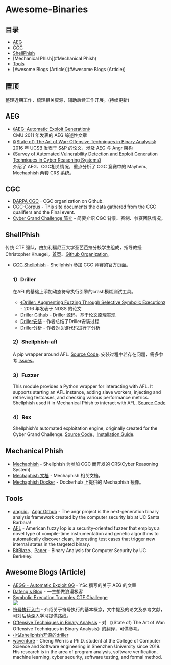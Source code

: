 # Awesome-Binaries

## 目录

- [AEG](#AEG)
- [CGC](#CGC)
- [ShellPhish](#ShellPhish)
- [Mechanical Phish](#Mechanical Phish)
- [Tools](#Tools)
- [Awesome Blogs (Article)](#Awesome Blogs (Article))

## 置顶
整理近期工作，梳理相关资源，辅助后续工作开展。(持续更新)

## AEG
- [《AEG: Automatic Exploit Generation》](https://github.com/maskhed/MyPapers/blob/master/AEG_Automatic_Exploit_Generation.pdf)  
CMU 2011 年发表的 AEG 综述性文章
- [《(State of) The Art of War: Offensive Techniques in Binary Analysis》](https://github.com/maskhed/MyPapers/blob/master/2016_SP_angrSoK.pdf)  
2016 年 UCSB 发表于 S&P 的论文，涉及 AEG 与 Angr 架构
- [《Survey of Automated Vulnerability Detection and Exploit Generation Techniques in Cyber Reasoning Systems》](https://github.com/maskhed/MyPapers/blob/master/Survey%20of%20Automated%20Vulnerability%20Detection%20and%20Exploit%20Generation%20Techniques%20in%20Cyber%20Reasoning%20Systems.pdf)  
    介绍了 AEG、CGC相关情况，重点分析了 CGC 竞赛中的 Mayhem、Mechaphish 两套 CRS 系统。


## CGC
- [DARPA CGC](https://github.com/CyberGrandChallenge) -  CGC organization on Github.
- [CGC-Corpus](http://www.lungetech.com/cgc-corpus/) - This site documents the data gathered from the CGC qualifiers and the Final event.
- [Cyber Grand Challenge 简介](https://ma3k4h3d.top/2018/11/01/CGC/) - 简要介绍 CGC 背景、赛制、参赛团队情况。

## ShellPhish
传统 CTF 强队，由加利福尼亚大学圣芭芭拉分校学生组成，指导教授 Christopher Kruegel。[首页](http://shellphish.net)、[Github Organization](https://github.com/shellphish)。
- [CGC Shellphish](http://shellphish.net/cgc/) - Shellphish 参加 CGC 竞赛的官方页面。

    ### 1）Driller 
     在AFL的基础上添加动态符号执行引擎的crash模糊测试工具。 
    - [《Driller: Augmenting Fuzzing Through Selective Symbolic Execution》](https://github.com/maskhed/MyPapers/blob/master/2016_NDSS_Driller.pdf) - 2016 年发表于 NDSS 的论文
    - [Driller Github](https://github.com/shellphish/driller) - Driller 源码，基于论文原理实现   
    - [Driller安装](https://blog.csdn.net/xiaosatianyu/article/details/60874004) - 作者总结了Driller安装过程
    - [Driller分析](https://blog.csdn.net/Chen_zju/article/details/80791281) - 作者对关键代码进行了分析
    
    ### 2）Shellphish-afl
    A pip wrapper around AFL. [Source Code](https://github.com/shellphish/shellphish-afl).  安装过程中若存在问题，需多参考 [issues](https://github.com/shellphish/shellphish-afl/issues)。
    
    ### 3）Fuzzer
    This module provides a Python wrapper for interacting with AFL. It supports starting an AFL instance, adding slave workers, injecting and retrieving testcases, and checking various performance metrics. Shellphish used it in Mechanical Phish to interact with AFL. [Source Code](https://github.com/shellphish/fuzzer)
    
    
    ### 4）Rex
    Shellphish's automated exploitation engine, originally created for the Cyber Grand Challenge. [Source Code](https://github.com/shellphish/rex)、[Installation Guide](https://github.com/shellphish/rex/issues/5).

## Mechanical Phish
- [Mechaphish](https://github.com/mechaphish) - Shellphish 为参加 CGC 而开发的 CRS(Cyber Reasoning System).
- [Mechaphish 文档](https://github.com/mechaphish/mecha-docs/blob/master/development.md) - Mechaphish 相关文档。
- [Mechaphish Docker](https://hub.docker.com/r/shellphish/mechaphish/) - Dockerhub 上提供的 Mechaphish 镜像。

## Tools
- [angr.io](https://angr.io)、[Angr Github](https://github.com/angr) - The angr project is the next-generation binary analysis framework created by the computer security lab at UC Santa Barbara!
- [AFL](http://lcamtuf.coredump.cx/afl/) - American fuzzy lop is a security-oriented fuzzer that employs a novel type of compile-time instrumentation and genetic algorithms to automatically discover clean, interesting test cases that trigger new internal states in the targeted binary. 
- [BitBlaze](http://bitblaze.cs.berkeley.edu)、[Paper](http://bitblaze.cs.berkeley.edu/papers/bitblaze_iciss08.pdf) - Binary Analysis for Computer Security by UC Berkeley.


## Awesome Blogs (Article)  
- [AEGG - Automatic Exploit GG](http://ysc21.github.io/blog/2016-06-21-aegg.html) - YSc 撰写的关于 AEG 的文章
- [Dafeng's Blog](https://stfpeak.github.io) - 一生想做浪漫极客
- [Symbolic Execution Tramples CTF Challenge](https://p16.praetorian.com/blog/internetwache-re60-writeup-symbolic-execution-tramples-ctf-challenge)  
![](https://p16.praetorian.com/images/blog/posts/ctf/1_for_loop.png)
- [符号执行入门](https://blog.csdn.net/omnispace/article/details/80248252) - 介绍关于符号执行的基本概念，文中提及的论文及参考文献，可对后续深入学习提供路线。
- [Offensive Techniques in Binary Analysis](https://blog.csdn.net/doudoudouzoule/article/details/79197203) - 对 《(State of) The Art of War: Offensive Techniques in Binary Analysis》的翻译，可供参考。
- [小试shellphish开源的driller](https://www.trueai.cn/archives/395.html) 
- [wcventure](https://wcventure.github.io) - Cheng Wen is a Ph.D. student at the College of Computer Science and Software engineering in Shenzhen University since 2019. His research is in the area of program analysis, software verification, machine learning, cyber security, software testing, and formal method. 






